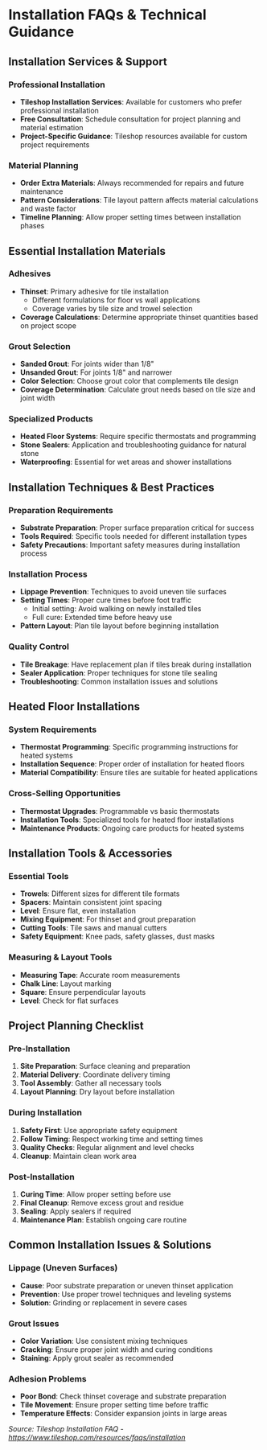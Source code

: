 # Installation FAQs & Technical Guidance

## Installation Services & Support

### Professional Installation
- **Tileshop Installation Services**: Available for customers who prefer professional installation
- **Free Consultation**: Schedule consultation for project planning and material estimation
- **Project-Specific Guidance**: Tileshop resources available for custom project requirements

### Material Planning
- **Order Extra Materials**: Always recommended for repairs and future maintenance
- **Pattern Considerations**: Tile layout pattern affects material calculations and waste factor
- **Timeline Planning**: Allow proper setting times between installation phases

## Essential Installation Materials

### Adhesives
- **Thinset**: Primary adhesive for tile installation
  - Different formulations for floor vs wall applications
  - Coverage varies by tile size and trowel selection
- **Coverage Calculations**: Determine appropriate thinset quantities based on project scope

### Grout Selection
- **Sanded Grout**: For joints wider than 1/8"
- **Unsanded Grout**: For joints 1/8" and narrower
- **Color Selection**: Choose grout color that complements tile design
- **Coverage Determination**: Calculate grout needs based on tile size and joint width

### Specialized Products
- **Heated Floor Systems**: Require specific thermostats and programming
- **Stone Sealers**: Application and troubleshooting guidance for natural stone
- **Waterproofing**: Essential for wet areas and shower installations

## Installation Techniques & Best Practices

### Preparation Requirements
- **Substrate Preparation**: Proper surface preparation critical for success
- **Tools Required**: Specific tools needed for different installation types
- **Safety Precautions**: Important safety measures during installation process

### Installation Process
- **Lippage Prevention**: Techniques to avoid uneven tile surfaces
- **Setting Times**: Proper cure times before foot traffic
  - Initial setting: Avoid walking on newly installed tiles
  - Full cure: Extended time before heavy use
- **Pattern Layout**: Plan tile layout before beginning installation

### Quality Control
- **Tile Breakage**: Have replacement plan if tiles break during installation
- **Sealer Application**: Proper techniques for stone tile sealing
- **Troubleshooting**: Common installation issues and solutions

## Heated Floor Installations

### System Requirements
- **Thermostat Programming**: Specific programming instructions for heated systems
- **Installation Sequence**: Proper order of installation for heated floors
- **Material Compatibility**: Ensure tiles are suitable for heated applications

### Cross-Selling Opportunities
- **Thermostat Upgrades**: Programmable vs basic thermostats
- **Installation Tools**: Specialized tools for heated floor installations
- **Maintenance Products**: Ongoing care products for heated systems

## Installation Tools & Accessories

### Essential Tools
- **Trowels**: Different sizes for different tile formats
- **Spacers**: Maintain consistent joint spacing
- **Level**: Ensure flat, even installation
- **Mixing Equipment**: For thinset and grout preparation
- **Cutting Tools**: Tile saws and manual cutters
- **Safety Equipment**: Knee pads, safety glasses, dust masks

### Measuring & Layout Tools
- **Measuring Tape**: Accurate room measurements
- **Chalk Line**: Layout marking
- **Square**: Ensure perpendicular layouts
- **Level**: Check for flat surfaces

## Project Planning Checklist

### Pre-Installation
1. **Site Preparation**: Surface cleaning and preparation
2. **Material Delivery**: Coordinate delivery timing
3. **Tool Assembly**: Gather all necessary tools
4. **Layout Planning**: Dry layout before installation

### During Installation
1. **Safety First**: Use appropriate safety equipment
2. **Follow Timing**: Respect working time and setting times
3. **Quality Checks**: Regular alignment and level checks
4. **Cleanup**: Maintain clean work area

### Post-Installation
1. **Curing Time**: Allow proper setting before use
2. **Final Cleanup**: Remove excess grout and residue
3. **Sealing**: Apply sealers if required
4. **Maintenance Plan**: Establish ongoing care routine

## Common Installation Issues & Solutions

### Lippage (Uneven Surfaces)
- **Cause**: Poor substrate preparation or uneven thinset application
- **Prevention**: Use proper trowel techniques and leveling systems
- **Solution**: Grinding or replacement in severe cases

### Grout Issues
- **Color Variation**: Use consistent mixing techniques
- **Cracking**: Ensure proper joint width and curing conditions
- **Staining**: Apply grout sealer as recommended

### Adhesion Problems
- **Poor Bond**: Check thinset coverage and substrate preparation
- **Tile Movement**: Ensure proper setting time before traffic
- **Temperature Effects**: Consider expansion joints in large areas

*Source: Tileshop Installation FAQ - https://www.tileshop.com/resources/faqs/installation*